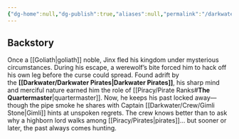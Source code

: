 ```yaml
---
{"dg-home":null,"dg-publish":true,"aliases":null,"permalink":"/darkwater/crew/jinx/","dgPassFrontmatter":true,"created":"2025-04-03T23:16:20.790+11:00","updated":"2025-04-06T18:15:48.296+10:00"}
---
```


## Backstory
Once a [[Goliath\|goliath]] noble, Jinx  fled his kingdom under mysterious circumstances. During his escape, a werewolf’s bite forced him to hack off his own leg before the curse could spread. Found adrift by the **[[Darkwater/Darkwater Pirates\|Darkwater Pirates]]**, his sharp mind and merciful nature earned him the role of [[Piracy/Pirate Ranks#**The Quartermaster**\|quartermaster]]. Now, he keeps his past locked away—though the pipe smoke he shares with Captain [[Darkwater/Crew/Gimli Stone\|Gimli]] hints at unspoken regrets. The crew knows better than to ask why a highborn lord walks among [[Piracy/Pirates\|pirates]]… but sooner or later, the past always comes hunting.
